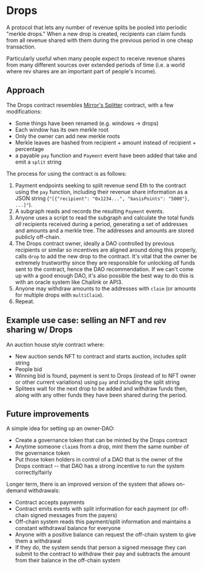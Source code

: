 # Drops
A protocol that lets any number of revenue splits be pooled into periodic "merkle drops." When a new drop is created, recipients can claim funds from all revenue shared with them during the previous period in one cheap transaction.

Particularly useful when many people expect to receive revenue shares from many different sources over extended periods of time (i.e. a world where rev shares are an important part of people's income).

## Approach
The Drops contract resembles [Mirror's Splitter](https://github.com/mirror-xyz/splits/blob/main/contracts/Splitter.sol) contract, with a few modifications:
- Some things have been renamed (e.g. windows -> drops)
- Each window has its own merkle root
- Only the owner can add new merkle roots
- Merkle leaves are hashed from recipient + amount instead of recipient + percentage
- a payable `pay` function and `Payment` event have been added that take and emit a `split` string

The process for using the contract is as follows:
1. Payment endpoints seeking to split revenue send Eth to the contract using the `pay` function, including their revenue share information as a JSON string (`"[{"recipient": "0x1234...", "basisPoints": "5000"}, ...]"`).
2. A subgraph reads and records the resulting `Payment` events.
3. Anyone uses a script to read the subgraph and calculate the total funds _all_ recipients received during a period, generating a set of addresses and amounts and a merkle tree. The addresses and amounts are stored publicly off-chain.
4. The Drops contract owner, ideally a DAO controlled by previous recipients or similar so incentives are aligned around doing this properly, calls `drop` to add the new drop to the contract. It's vital that the owner be extremely trustworthy since they are responsible for unlocking _all_ funds sent to the contract, hence the DAO recommendation. If we can't come up with a good enough DAO, it's also possible the best way to do this is with an oracle system like Chailink or API3.
5. Anyone may withdraw amounts to the addresses with `claim` (or amounts for multiple drops with `multiClaim`).
6. Repeat.

## Example use case: selling an NFT and rev sharing w/ Drops
An auction house style contract where:
- New auction sends NFT to contract and starts auction, includes split string
- People bid
- Winning bid is found, payment is sent to Drops (instead of to NFT owner or other current variations) using `pay` and including the split string
- Splitees wait for the next drop to be added and withdraw funds then, along with any other funds they have been shared during the period.

## Future improvements
A simple idea for setting up an owner-DAO:
- Create a governance token that can be minted by the Drops contract
- Anytime someone `claim`s from a drop, mint them the same number of the governance token
- Put those token holders in control of a DAO that is the owner of the Drops contract -- that DAO has a strong incentive to run the system correctly/fairly

Longer term, there is an improved version of the system that allows on-demand withdrawals:
- Contract accepts payments
- Contract emits events with split information for each payment (or off-chain signed messages from the payers)
- Off-chain system reads this payment/split information and maintains a constant withdrawal balance for everyone
- Anyone with a positive balance can request the off-chain system to give them a withdrawal
- If they do, the system sends that person a signed message they can submit to the contract to withdraw their pay and subtracts the amount from their balance in the off-chain system
